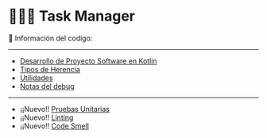# 🧔🏾‍♂️ Task Manager

📘 Información del codigo:

---
- [Desarrollo de Proyecto Software en Kotlin](docs/Dev_projecto_software.md)
- [Tipos de Herencia](docs/TipoHerencia.md)
- [Utilidades](docs/Utils.md)
- [Notas del debug](docs/Debug.md)
---
* ¡¡Nuevo!! [Pruebas Unitarias](docs/pruebas_unitarias.md)
* ¡¡Nuevo!! [Linting](docs/Linting.md)
* ¡¡Nuevo!! [Code Smell](docs/Code_smell.md)